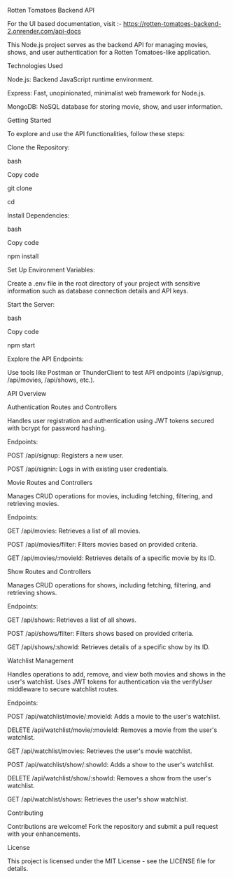 
Rotten Tomatoes Backend API

For the UI based documentation, visit :- https://rotten-tomatoes-backend-2.onrender.com/api-docs

This Node.js project serves as the backend API for managing movies, shows, and user authentication for a Rotten Tomatoes-like application.

Technologies Used

Node.js: Backend JavaScript runtime environment.

Express: Fast, unopinionated, minimalist web framework for Node.js.

MongoDB: NoSQL database for storing movie, show, and user information.

Getting Started

To explore and use the API functionalities, follow these steps:

Clone the Repository:

bash

Copy code

git clone <repository-url>

cd <project-folder>

Install Dependencies:

bash

Copy code

npm install

Set Up Environment Variables:


Create a .env file in the root directory of your project with sensitive information such as database connection details and API keys.

Start the Server:

bash

Copy code

npm start

Explore the API Endpoints:


Use tools like Postman or ThunderClient to test API endpoints (/api/signup, /api/movies, /api/shows, etc.).

API Overview

Authentication Routes and Controllers

Handles user registration and authentication using JWT tokens secured with bcrypt for password hashing.

Endpoints:

POST /api/signup: Registers a new user.

POST /api/signin: Logs in with existing user credentials.

Movie Routes and Controllers

Manages CRUD operations for movies, including fetching, filtering, and retrieving movies.

Endpoints:

GET /api/movies: Retrieves a list of all movies.

POST /api/movies/filter: Filters movies based on provided criteria.

GET /api/movies/:movieId: Retrieves details of a specific movie by its ID.

Show Routes and Controllers

Manages CRUD operations for shows, including fetching, filtering, and retrieving shows.

Endpoints:

GET /api/shows: Retrieves a list of all shows.

POST /api/shows/filter: Filters shows based on provided criteria.

GET /api/shows/:showId: Retrieves details of a specific show by its ID.

Watchlist Management

Handles operations to add, remove, and view both movies and shows in the user's watchlist. Uses JWT tokens for authentication via the verifyUser middleware to secure watchlist routes.

Endpoints:

POST /api/watchlist/movie/:movieId: Adds a movie to the user's watchlist.

DELETE /api/watchlist/movie/:movieId: Removes a movie from the user's watchlist.

GET /api/watchlist/movies: Retrieves the user's movie watchlist.

POST /api/watchlist/show/:showId: Adds a show to the user's watchlist.

DELETE /api/watchlist/show/:showId: Removes a show from the user's watchlist.

GET /api/watchlist/shows: Retrieves the user's show watchlist.

Contributing

Contributions are welcome! Fork the repository and submit a pull request with your enhancements.

License

This project is licensed under the MIT License - see the LICENSE file for details.
